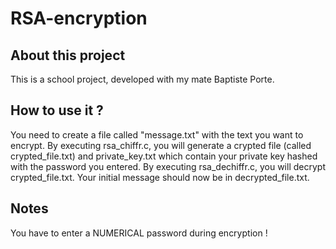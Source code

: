 # RSA-encryption
## About this project
This is a school project, developed with my mate Baptiste Porte.

## How to use it ?
You need to create a file called "message.txt" with the text you want to encrypt.
By executing rsa_chiffr.c, you will generate a crypted file (called crypted_file.txt) and private_key.txt which contain your private key hashed with the password you entered.
By executing rsa_dechiffr.c, you will decrypt crypted_file.txt. Your initial message should now be in decrypted_file.txt.

## Notes
You have to enter a NUMERICAL password during encryption !
